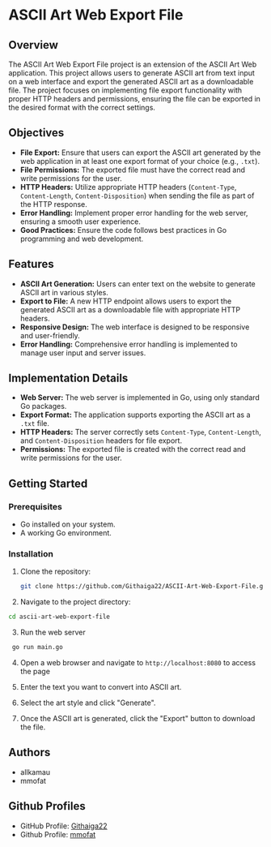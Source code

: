 # ASCII Art Web Export File

## Overview

The ASCII Art Web Export File project is an extension of the ASCII Art Web application. This project allows users to generate ASCII art from text input on a web interface and export the generated ASCII art as a downloadable file. The project focuses on implementing file export functionality with proper HTTP headers and permissions, ensuring the file can be exported in the desired format with the correct settings.

## Objectives

- **File Export:** Ensure that users can export the ASCII art generated by the web application in at least one export format of your choice (e.g., `.txt`).
- **File Permissions:** The exported file must have the correct read and write permissions for the user.
- **HTTP Headers:** Utilize appropriate HTTP headers (`Content-Type`, `Content-Length`, `Content-Disposition`) when sending the file as part of the HTTP response.
- **Error Handling:** Implement proper error handling for the web server, ensuring a smooth user experience.
- **Good Practices:** Ensure the code follows best practices in Go programming and web development.

## Features

- **ASCII Art Generation:** Users can enter text on the website to generate ASCII art in various styles.
- **Export to File:** A new HTTP endpoint allows users to export the generated ASCII art as a downloadable file with appropriate HTTP headers.
- **Responsive Design:** The web interface is designed to be responsive and user-friendly.
- **Error Handling:** Comprehensive error handling is implemented to manage user input and server issues.

## Implementation Details

- **Web Server:** The web server is implemented in Go, using only standard Go packages.
- **Export Format:** The application supports exporting the ASCII art as a `.txt` file.
- **HTTP Headers:** The server correctly sets `Content-Type`, `Content-Length`, and `Content-Disposition` headers for file export.
- **Permissions:** The exported file is created with the correct read and write permissions for the user.

## Getting Started

### Prerequisites

- Go installed on your system.
- A working Go environment.

### Installation

1. Clone the repository:
   ```bash
   git clone https://github.com/Githaiga22/ASCII-Art-Web-Export-File.git
2. Navigate to the project directory:
```bash
cd ascii-art-web-export-file
```
3. Run the web server
```bash
 go run main.go
```
4. Open a web browser and navigate to `http://localhost:8080` to access the page

5. Enter the text you want to convert into ASCII art.
6. Select the art style and click "Generate".
7. Once the ASCII art is generated, click the "Export" button to download the file.
## Authors

- allkamau
- mmofat

## Github Profiles

- GitHub Profile: [Githaiga22](https://github.com/Githaiga22)
- Github Profile: [mmofat](https://github.com/mokwathedeveloper/)